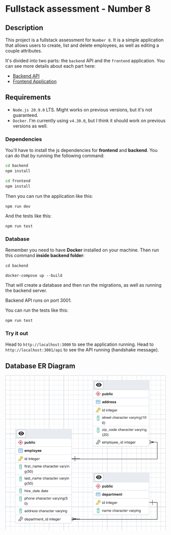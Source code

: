 # Fullstack assessment - Number 8

## Description

This project is a fullstack assessment for `Number 8`. It is a simple application that allows users to create, list and delete employees, as well as editing a couple attributes.

It's divided into two parts: the `backend` API and the `frontend` application. You can see more details about each part here:

- [Backend API](backend/README.md)
- [Frontend Application](frontend/README.md)

## Requirements

- `Node.js 20.9.0` LTS. Might works on previous versions, but it's not guaranteed.
- `Docker`. I'm currently using `v4.30.0`, but I think it should work on previous versions as well.

### Dependencies

You'll have to install the js dependencies for **frontend** and **backend**. You can do that by running the following command:

```bash
cd backend
npm install
```

```bash
cd frontend
npm install
```

Then you can run the application like this:

`npm run dev`

And the tests like this:

`npm run test`

### Database

Remember you need to have **Docker** installed on your machine. Then run this command **inside backend folder**:

`cd backend`

`docker-compose up --build`

That will create a database and then run the migrations, as well as running the backend server.

Backend API runs on port 3001.

You can run the tests like this:

`npm run test`

### Try it out

Head to `http://localhost:3000` to see the application running.
Head to `http://localhost:3001/api` to see the API running (handshake message).

## Database ER Diagram

![ER Diagram](ERDiagram.png)
